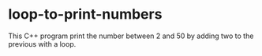 # loop-to-print-numbers
This C++ program print the number between 2 and 50 by adding two to the previous with a loop.
